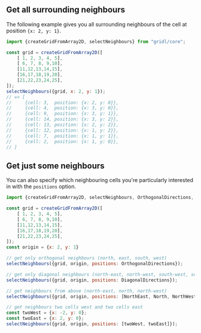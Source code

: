 ## Get all surrounding neighbours

The following example gives you all surrounding neighbours of the cell at position `{x: 2, y: 1}`.

```js
import {createGridFromArray2D, selectNeighbours} from "gridl/core";

const grid = createGridFromArray2D([
    [ 1, 2, 3, 4, 5],
    [ 6, 7, 8, 9,10],
    [11,12,13,14,15],
    [16,17,18,19,20],
    [21,22,23,24,25],
]);
selectNeighbours({grid, x: 2, y: 1});
// => [
//     {cell: 3,  position: {x: 2, y: 0}},
//     {cell: 4,  position: {x: 3, y: 0}},
//     {cell: 9,  position: {x: 3, y: 1}},
//     {cell: 14, position: {x: 3, y: 2}},
//     {cell: 13, position: {x: 2, y: 2}},
//     {cell: 12, position: {x: 1, y: 2}},
//     {cell: 7,  position: {x: 1, y: 1}},
//     {cell: 2,  position: {x: 1, y: 0}},
// ]
```

## Get just some neighbours

You can also specify which neighbouring cells you're particularly interested in with the `positions` option.

```js
import {createGridFromArray2D, selectNeighbours, OrthogonalDirections, DiagonalDirections, North, NorthEast, NorthWest} from "gridl/core";

const grid = createGridFromArray2D([
    [ 1, 2, 3, 4, 5],
    [ 6, 7, 8, 9,10],
    [11,12,13,14,15],
    [16,17,18,19,20],
    [21,22,23,24,25],
]);
const origin = {x: 2, y: 1}

// get only orthogonal neighbours (north, east, south, west)
selectNeighbours({grid, origin, positions: OrthogonalDirections});

// get only diagonal neighbours (north-east, north-west, south-west, south-east)
selectNeighbours({grid, origin, positions: DiagonalDirections});

// get neighbours from above (north-east, north, north-west)
selectNeighbours({grid, origin, positions: [NorthEast, North, NorthWest]});

// get neighbours two cells west and two cells east
const twoWest = {x: -2, y: 0};
const twoEast = {x: 2, y: 0};
selectNeighbours({grid, origin, positions: [twoWest, twoEast]});
```
